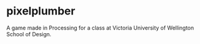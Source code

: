 pixelplumber
============

A game made in Processing for a class at Victoria University of Wellington School of Design.
